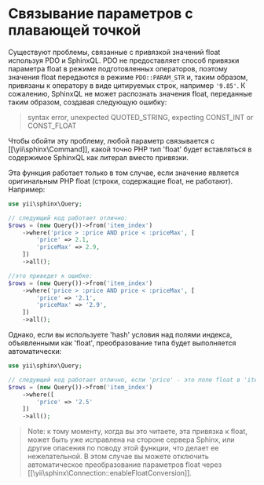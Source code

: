 Связывание параметров с плавающей точкой
====================

Существуют проблемы, связанные с привязкой значений float используя PDO и SphinxQL.
PDO не предоставляет способ привязки параметра float в режиме подготовленных операторов, поэтому значения float передаются в режиме `PDO::PARAM_STR` и, таким образом, привязаны к оператору в виде цитируемых строк, например `'9.85'`. К сожалению, SphinxQL не может распознать значения float, переданные таким образом, создавая следующую ошибку:

> syntax error, unexpected QUOTED_STRING, expecting CONST_INT or CONST_FLOAT

Чтобы обойти эту проблему, любой параметр связывается с [[\yii\sphinx\Command]], какой точно PHP тип 'float' будет вставляться в содержимое SphinxQL как литерал вместо привязки.

Эта функция работает только в том случае, если значение является оригинальным PHP float (строки, содержащие float, не работают).
Например:

```php
use yii\sphinx\Query;

// следующий код работает отлично:
$rows = (new Query())->from('item_index')
    ->where('price > :price AND price < :priceMax', [
        'price' => 2.1,
        'priceMax' => 2.9,
    ])
    ->all();

//это приведет к ошибке:
$rows = (new Query())->from('item_index')
    ->where('price > :price AND price < :priceMax', [
        'price' => '2.1',
        'priceMax' => '2.9',
    ])
    ->all();
```

Однако, если вы используете 'hash' условия над полями индекса, объявленными как 'float', преобразование типа будет выполняется автоматически:

```php
use yii\sphinx\Query;

// следующий код работает отлично, если 'price' - это поле float в 'item_index':
$rows = (new Query())->from('item_index')
    ->where([
        'price' => '2.5'
    ])
    ->all();
```

> Note: к тому моменту, когда вы это читаете, эта привязка к float, может быть уже исправлена на стороне сервера Sphinx, или другие опасения по поводу этой функции, что делает ее нежелательной. В этом случае вы можете отключить автоматическое преобразование параметров float через
[[\yii\sphinx\Connection::enableFloatConversion]].

